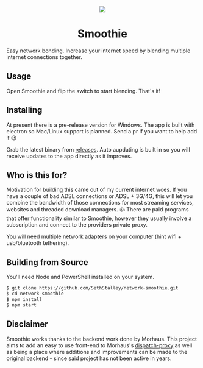 
<div align="center">
  <img src="http://www.clker.com/cliparts/Q/O/E/i/W/l/strawberry-smoothie-th.png" />
  <h1>Smoothie</h1>  
</div>


Easy network bonding. Increase your internet speed by blending multiple internet connections together.

## Usage

Open Smoothie and flip the switch to start blending. That's it!

## Installing

At present there is a pre-release version for Windows. The app is built with electron so Mac/Linux support is planned. Send a pr if you want to help add it :wink:

Grab the latest binary from [releases](https://github.com/SethStalley/network-smoothie/releases). Auto aupdating is built in so you will receive updates to the app directly as it improves.


## Who is this for?

Motivation for building this came out of my current internet woes. If you have a couple of bad ADSL connections or ADSL + 3G/4G, this will let you combine the bandwidth of those connections for most streaming services, websites and threaded download managers. :thumbsup: There are paid programs that offer functionality similar to Smoothie, however they usually involve a subscription and connect to the providers private proxy.

You will need multiple network adapters on your computer (hint wifi + usb/bluetooth tethering).

## Building from Source

You'll need Node and PowerShell installed on your system.

```sh
$ git clone https://github.com/SethStalley/network-smoothie.git
$ cd network-smoothie
$ npm install
$ npm start
```



## Disclaimer

Smoothie works thanks to the backend work done by Morhaus. This project aims to add an easy to use front-end to Morhaus's [dispatch-proxy](https://github.com/Morhaus/dispatch-proxy) as well as being a place where additions and improvements can be made to the original backend - since said project has not been active in years.
